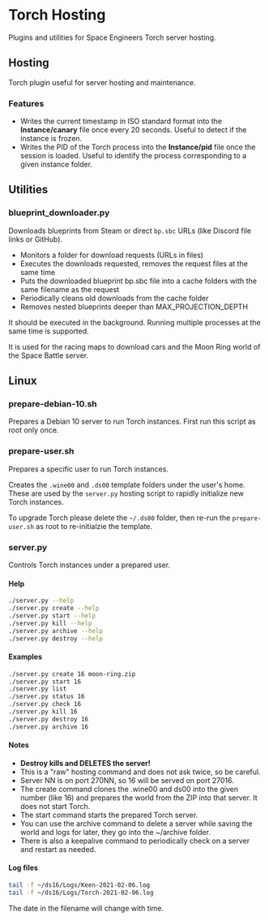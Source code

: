 # Torch Hosting 
Plugins and utilities for Space Engineers Torch server hosting.

## Hosting

Torch plugin useful for server hosting and maintenance.

### Features
- Writes the current timestamp in ISO standard format into the **Instance/canary** file once every 20 seconds. Useful to detect if the instance is frozen.
- Writes the PID of the Torch process into the **Instance/pid** file once the session is loaded. Useful to identify the process corresponding to a given instance folder.

## Utilities

### blueprint_downloader.py

Downloads blueprints from Steam or direct `bp.sbc` URLs (like Discord file links or GitHub).

- Monitors a folder for download requests (URLs in files)
- Executes the downloads requested, removes the request files at the same time
- Puts the downloaded blueprint bp.sbc file into a cache folders with the same filename as the request
- Periodically cleans old downloads from the cache folder
- Removes nested blueprints deeper than MAX_PROJECTION_DEPTH

It should be executed in the background. Running multiple processes at the same time is supported.

It is used for the racing maps to download cars and the Moon Ring world of the Space Battle server.

## Linux

### prepare-debian-10.sh

Prepares a Debian 10 server to run Torch instances. First run this script as root only once.

### prepare-user.sh

Prepares a specific user to run Torch instances.

Creates the `.wine00` and `.ds00` template folders under the user's home. These are used by the `server.py` hosting script to rapidly initialize new Torch instances.

To upgrade Torch please delete the `~/.ds00` folder, then re-run the `prepare-user.sh` as root to re-initialzie the template.

### server.py

Controls Torch instances under a prepared user.

#### Help
```bash
./server.py --help
./server.py create --help
./server.py start --help
./server.py kill --help
./server.py archive --help
./server.py destroy --help
```

#### Examples
```bash
./server.py create 16 moon-ring.zip
./server.py start 16
./server.py list
./server.py status 16
./server.py check 16
./server.py kill 16
./server.py destroy 16
./server.py archive 16
```

#### Notes
- **Destroy kills and DELETES the server!**
- This is a "raw" hosting command and does not ask twice, so be careful.
- Server NN is on port 270NN, so 16 will be served on port 27016.
- The create command clones the .wine00 and ds00 into the given number (like 16) and prepares the world from the ZIP into that server. It does not start Torch.
- The start command starts the prepared Torch server.
- You can use the archive command to delete a server while saving the world and logs for later, they go into the ~/archive folder.
- There is also a keepalive command to periodically check on a server and restart as needed.

#### Log files
```bash
tail -f ~/ds16/Logs/Keen-2021-02-06.log
tail -f ~/ds16/Logs/Torch-2021-02-06.log
```
The date in the filename will change with time.
